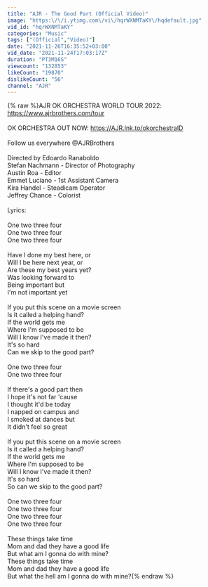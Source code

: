 ```yaml
---
title: "AJR - The Good Part (Official Video)"
image: "https:\/\/i.ytimg.com\/vi\/hqrWXNMTaKY\/hqdefault.jpg"
vid_id: "hqrWXNMTaKY"
categories: "Music"
tags: ["(Official","Video)"]
date: "2021-11-26T16:35:52+03:00"
vid_date: "2021-11-24T17:03:17Z"
duration: "PT3M16S"
viewcount: "132853"
likeCount: "19870"
dislikeCount: "56"
channel: "AJR"
---
```

{% raw %}AJR OK ORCHESTRA WORLD TOUR 2022: <a rel="nofollow" target="blank" href="https://www.ajrbrothers.com/tour">https://www.ajrbrothers.com/tour</a><br /><br />OK ORCHESTRA OUT NOW: <a rel="nofollow" target="blank" href="https://AJR.lnk.to/okorchestraID">https://AJR.lnk.to/okorchestraID</a><br /><br />Follow us everywhere @AJRBrothers <br /><br />Directed by Edoardo Ranaboldo<br />Stefan Nachmann - Director of Photography<br />Austin Roa - Editor<br />Emmet Luciano - 1st Assistant Camera<br />Kira Handel - Steadicam Operator<br />Jeffrey Chance - Colorist<br /><br />Lyrics: <br /><br />One two three four<br />One two three four<br />One two three four<br /><br />Have I done my best here, or<br />Will I be here next year, or<br />Are these my best years yet?<br />Was looking forward to<br />Being important but<br />I'm not important yet<br /><br />If you put this scene on a movie screen<br />Is it called a helping hand?<br />If the world gets me<br />Where I'm supposed to be<br />Will I know I've made it then?<br />It's so hard<br />Can we skip to the good part?<br /><br />One two three four<br />One two three four<br /><br />If there's a good part then<br />I hope it's not far 'cause<br />I thought it'd be today<br />I napped on campus and<br />I smoked at dances but<br />It didn't feel so great<br /><br />If you put this scene on a movie screen<br />Is it called a helping hand?<br />If the world gets me<br />Where I'm supposed to be<br />Will I know I've made it then?<br />It's so hard<br />So can we skip to the good part?<br /><br />One two three four<br />One two three four<br />One two three four<br />One two three four<br /><br />These things take time<br />Mom and dad they have a good life<br />But what am I gonna do with mine?<br />These things take time<br />Mom and dad they have a good life<br />But what the hell am I gonna do with mine?{% endraw %}
